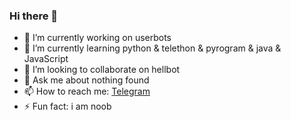 ### Hi there 👋

- 🔭 I’m currently working on userbots
- 🌱 I’m currently learning python & telethon & pyrogram & java & JavaScript
- 👯 I’m looking to collaborate on hellbot
- 💬 Ask me about nothing found
- 📫 How to reach me: [Telegram](t.me/ilma_the_coder)
- ⚡ Fun fact: i am noob
